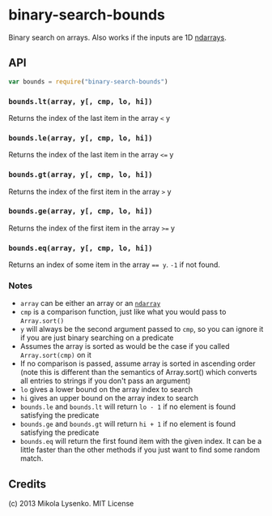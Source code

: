 binary-search-bounds
====================
Binary search on arrays.  Also works if the inputs are 1D [ndarrays](https://github.com/mikolalysenko/ndarray).

## API

```javascript
var bounds = require("binary-search-bounds")
```

### `bounds.lt(array, y[, cmp, lo, hi])`
Returns the index of the last item in the array `<` y

### `bounds.le(array, y[, cmp, lo, hi])`
Returns the index of the last item in the array `<=` y

### `bounds.gt(array, y[, cmp, lo, hi])`
Returns the index of the first item in the array `>` y

### `bounds.ge(array, y[, cmp, lo, hi])`
Returns the index of the first item in the array `>=` y

### `bounds.eq(array, y[, cmp, lo, hi])`
Returns an index of some item in the array `== y`.  `-1` if not found.

### Notes

* `array` can be either an array or an [`ndarray`](https://github.com/mikolalysenko/ndarray)
* `cmp` is a comparison function, just like what you would pass to `Array.sort()`
* `y` will always be the second argument passed to `cmp`, so you can ignore it if you are just binary searching on a predicate
* Assumes the array is sorted as would be the case if you called `Array.sort(cmp)` on it
* If no comparison is passed, assume array is sorted in ascending order (note this is different than the semantics of Array.sort() which converts all entries to strings if you don't pass an argument)
* `lo` gives a lower bound on the array index to search
* `hi` gives an upper bound on the array index to search
* `bounds.le` and `bounds.lt` will return `lo - 1` if no element is found satisfying the predicate
* `bounds.ge` and `bounds.gt` will return `hi + 1` if no element is found satisfying the predicate
* `bounds.eq` will return the first found item with the given index.  It can be a little faster than the other methods if you just want to find some random match.

## Credits
(c) 2013 Mikola Lysenko. MIT License